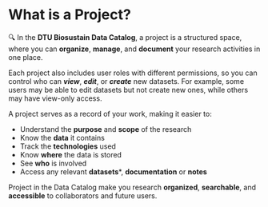 # What is a Project?

🔍 In the **DTU Biosustain Data Catalog**, a project is a structured space, where you can **organize**, **manage**, and **document** your research activities in one place.

Each project also includes user roles with different permissions, so you can control who can ***view***, ***edit***, or ***create*** new datasets. For example, some users may be able to edit datasets but not create new ones, while others may have view-only access. 

A project serves as a record of your work, making it easier to: 

 -  Understand the **purpose** and **scope** of the research
 -  Know the **data** it contains
 -  Track the **technologies** used
 -  Know **where** the data is stored
 -  See **who** is involved 
 -  Access any relevant **datasets***, **documentation** or **notes**


 Project in the Data Catalog make you research **organized**, **searchable**, and **accessible** to collaborators and future users.
